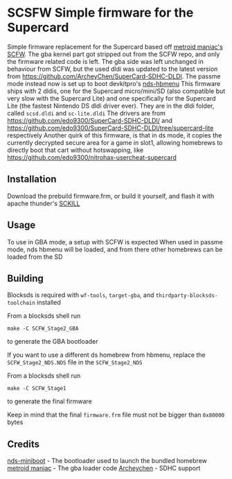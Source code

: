 # SCSFW Simple firmware for the Supercard

Simple firmware replacement for the Supercard based off [metroid maniac's](https://github.com/metroid-maniac/SCFW)
[SCFW](https://github.com/metroid-maniac/SCFW).
The gba kernel part got stripped out from the SCFW repo, and only the firmware related code is left.
The gba side was left unchanged in behaviour from SCFW, but the used dldi was updated to the latest version from https://github.com/ArcheyChen/SuperCard-SDHC-DLDI.
The passme mode instead now is set up to boot devkitpro's [nds-hbmenu](https://github.com/devkitPro/nds-hb-menu)
This firmware ships with 2 dldis, one for the Supercard micro/mini/SD (also compatible but very slow with the Supercard Lite)
and one specifically for the Supercard Lite (the fastest Nintendo DS dldi driver ever).
They are in the dldi folder, called `scsd.dldi` and `sc-lite.dldi`
The drivers are from https://github.com/edo9300/SuperCard-SDHC-DLDI/ and https://github.com/edo9300/SuperCard-SDHC-DLDI/tree/supercard-lite respectively
Another quirk of this firmware, is that in ds mode, it copies the currently decrypted secure area for a game in slot1,
allowing homebrews to directly boot that cart without hotswapping, like https://github.com/edo9300/nitrohax-usercheat-supercard

## Installation
Download the prebuild firmware.frm, or build it yourself, and flash it with apache thunder's [SCKILL](https://github.com/ApacheThunder/SCKILL/releases/latest)

## Usage
To use in GBA mode, a setup with SCFW is expected
When used in passme mode, nds hbmenu will be loaded, and from there other homebrews can be loaded from the SD

## Building
Blocksds is required with `wf-tools`, `target-gba`, and `thirdparty-blocksds-toolchain` installed

From a blocksds shell run
```
make -C SCFW_Stage2_GBA
```
to generate the GBA bootloader

If you want to use a different ds homebrew from hbmenu, replace the `SCFW_Stage2_NDS.NDS` file in the `SCFW_Stage2_NDS`

From a blocksds shell run
```
make -C SCFW_Stage1
```
to generate the final firmware

Keep in mind that the final `firmware.frm` file must not be bigger than `0x80000` bytes

## Credits
[nds-miniboot](https://github.com/asiekierka/nds-miniboot) - The bootloader used to launch the bundled homebrew
[metroid maniac](https://github.com/metroid-maniac) - The gba loader code
[Archeychen](https://github.com/ArcheyChen) - SDHC support
